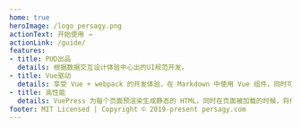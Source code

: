 ```yaml
---
home: true
heroImage: /logo_persagy.png
actionText: 开始使用 →
actionLink: /guide/
features:
- title: PUD出品
  details: 根据数据交互设计体验中心出的UI规范开发。
- title: Vue驱动
  details: 享受 Vue + webpack 的开发体验，在 Markdown 中使用 Vue 组件，同时可以使用 Vue 来开发自定义主题。
- title: 高性能
  details: VuePress 为每个页面预渲染生成静态的 HTML，同时在页面被加载的时候，将作为 SPA 运行。
footer: MIT Licensed | Copyright © 2019-present persagy.com
---
```


